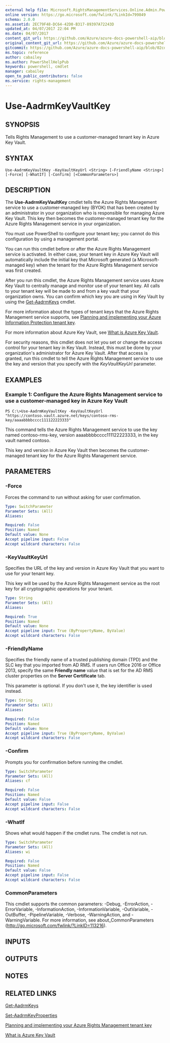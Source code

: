 ```yaml
---
external help file: Microsoft.RightsManagementServices.Online.Admin.PowerShell.dll-Help.xml
online version: https://go.microsoft.com/fwlink/?LinkId=799849
schema: 2.0.0
ms.assetid: 2EC79F48-DC64-42D0-B317-89397A72243D
updated_at: 04/07/2017 22:04 PM
ms.date: 04/07/2017
content_git_url: https://github.com/Azure/azure-docs-powershell-aip/blob/master/Azure%20Information%20Protection/AADRM/vlatest/Use-AadrmKeyVaultKey.md
original_content_git_url: https://github.com/Azure/azure-docs-powershell-aip/blob/master/Azure%20Information%20Protection/AADRM/vlatest/Use-AadrmKeyVaultKey.md
gitcommit: https://github.com/Azure/azure-docs-powershell-aip/blob/02cdbe2d004a2fd2b0a3b16e23caa37400c532a4
ms.topic: reference
author: cabailey
ms.author: PowerShellHelpPub
keywords: powershell, cmdlet
manager: cabailey
open_to_public_contributors: false
ms.service: rights-management
---
```


# Use-AadrmKeyVaultKey

## SYNOPSIS
Tells Rights Management to use a customer-managed tenant key in Azure Key Vault.

## SYNTAX

```
Use-AadrmKeyVaultKey -KeyVaultKeyUrl <String> [-FriendlyName <String>] [-Force] [-WhatIf] [-Confirm] [<CommonParameters>]
```

## DESCRIPTION
The **Use-AadrmKeyVaultKey** cmdlet tells the Azure Rights Management service to use a customer-managed key (BYOK) that has been created by an administrator in your organization who is responsible for managing Azure Key Vault. This key then becomes the customer-managed tenant key for the Azure Rights Management service in your organization.

You must use PowerShell to configure your tenant key; you cannot do this configuration by using a management portal.

You can run this cmdlet before or after the Azure Rights Management service is activated. In either case, your tenant key in Azure Key Vault will automatically include the initial key that Microsoft generated (a Microsoft-managed key) when the tenant for the Azure Rights Management service was first created.

After you run this cmdlet, the Azure Rights Management service uses Azure Key Vault to centrally manage and monitor use of your tenant key. All calls to your tenant key will be made to and from a key vault that your organization owns. You can confirm which key you are using in Key Vault by using the [Get-AadrmKeys](./Get-AadrmKeys.md) cmdlet.

For more information about the types of tenant keys that the Azure Rights Management service supports, see [Planning and implementing your Azure Information Protection tenant key](/information-protection/plan-design/plan-implement-tenant-key).

For more information about Azure Key Vault, see [What is Azure Key Vault](/azure/key-vault/key-vault-whatis).

For security reasons, this cmdlet does not let you set or change the access control for your tenant key in Key Vault. Instead, this must be done by your organization's administrator for Azure Key Vault. After that access is granted, run this cmdlet to tell the Azure Rights Management service to use the key and version that you specify with the *KeyVaultKeyUrl* parameter.

## EXAMPLES

### Example 1: Configure the Azure Rights Management service to use a customer-managed key in Azure Key Vault
```
PS C:\>Use-AadrmKeyVaultKey -KeyVaultKeyUrl "https://contoso.vault.azure.net/keys/contoso-rms-key/aaaabbbbcccc111122223333"
```

This command tells the Azure Rights Management service to use the key named contoso-rms-key, version aaaabbbbcccc111122223333, in the key vault named contoso.

This key and version in Azure Key Vault then becomes the customer-managed tenant key for the Azure Rights Management service.

## PARAMETERS

### -Force
Forces the command to run without asking for user confirmation.

```yaml
Type: SwitchParameter
Parameter Sets: (All)
Aliases:

Required: False
Position: Named
Default value: None
Accept pipeline input: False
Accept wildcard characters: False
```

### -KeyVaultKeyUrl
Specifies the URL of the key and version in Azure Key Vault that you want to use for your tenant key.

This key will be used by the Azure Rights Management service as the root key for all cryptographic operations for your tenant.

```yaml
Type: String
Parameter Sets: (All)
Aliases:

Required: True
Position: Named
Default value: None
Accept pipeline input: True (ByPropertyName, ByValue)
Accept wildcard characters: False
```

### -FriendlyName
Specifies the friendly name of a trusted publishing domain (TPD) and the SLC key that you imported from AD RMS. If users run Office 2016 or Office 2013, specify the same **Friendly name** value that is set for the AD RMS cluster properties on the **Server Certificate** tab. 

This parameter is optional. If you don't use it, the key identifier is used instead.

```yaml
Type: String
Parameter Sets: (All)
Aliases:

Required: False
Position: Named
Default value: None
Accept pipeline input: True (ByPropertyName, ByValue)
Accept wildcard characters: False
```

### -Confirm
Prompts you for confirmation before running the cmdlet.

```yaml
Type: SwitchParameter
Parameter Sets: (All)
Aliases: cf

Required: False
Position: Named
Default value: False
Accept pipeline input: False
Accept wildcard characters: False
```

### -WhatIf
Shows what would happen if the cmdlet runs. The cmdlet is not run.

```yaml
Type: SwitchParameter
Parameter Sets: (All)
Aliases: wi

Required: False
Position: Named
Default value: False
Accept pipeline input: False
Accept wildcard characters: False
```

### CommonParameters
This cmdlet supports the common parameters: -Debug, -ErrorAction, -ErrorVariable, -InformationAction, -InformationVariable, -OutVariable, -OutBuffer, -PipelineVariable, -Verbose, -WarningAction, and -WarningVariable. For more information, see about_CommonParameters (http://go.microsoft.com/fwlink/?LinkID=113216).

## INPUTS

## OUTPUTS

## NOTES

## RELATED LINKS

[Get-AadrmKeys](./Get-AadrmKeys.md)

[Set-AadrmKeyProperties](./Set-AadrmKeyProperties.md)

[Planning and implementing your Azure Rights Management tenant key](/information-protection/plan-design/plan-implement-tenant-key)

[What is Azure Key Vault](/azure/key-vault/key-vault-whatis)
